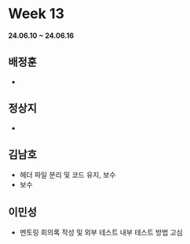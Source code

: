 # Week 13
**24.06.10 ~ 24.06.16**
   
## 배정훈   
*  
## 정상지   
*  
## 김남호   
*  헤더 파일 분리 및 코드 유지, 보수
*   보수
## 이민성   
*  멘토링 회의록 작성 및 외부 테스트 내부 테스트 방법 고심
  
